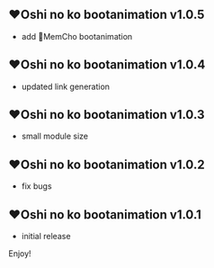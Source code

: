 ## ❤️Oshi no ko bootanimation v1.0.5

- add 👿MemCho bootanimation

## ❤️Oshi no ko bootanimation v1.0.4

- updated link generation
  
## ❤️Oshi no ko bootanimation v1.0.3

- small module size

## ❤️Oshi no ko bootanimation v1.0.2

- fix bugs

## ❤️Oshi no ko bootanimation v1.0.1

- initial release
  
Enjoy!
